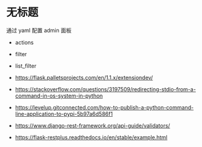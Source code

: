 # 无标题

<!--
ID: 98d2ff52-006e-41d0-8bb2-0b665c583e9d
Status: draft
Date: 2019-11-14T00:00:00
Modified: 2020-05-28T14:09:32
wp_id: 1262
-->

通过 yaml 配置 admin 面板

- actions
- filter
- list_filter

- https://flask.palletsprojects.com/en/1.1.x/extensiondev/
- https://stackoverflow.com/questions/3197509/redirecting-stdio-from-a-command-in-os-system-in-python
- https://levelup.gitconnected.com/how-to-publish-a-python-command-line-application-to-pypi-5b97a6d586f1
- https://www.django-rest-framework.org/api-guide/validators/
- https://flask-restplus.readthedocs.io/en/stable/example.html